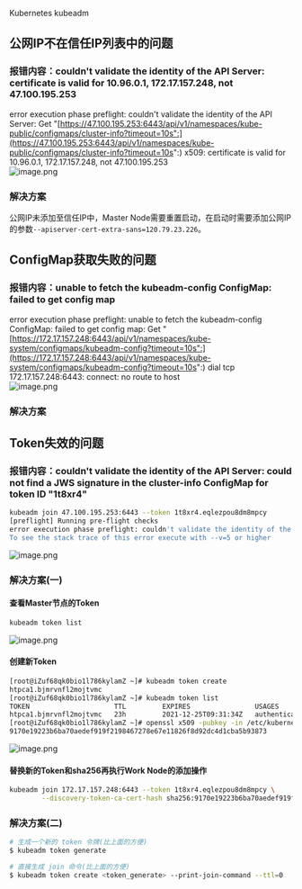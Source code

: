 Kubernetes kubeadm
<a name="IBAmN"></a>
## 公网IP不在信任IP列表中的问题
<a name="NPbPs"></a>
### 报错内容：couldn't validate the identity of the API Server: certificate is valid for 10.96.0.1, 172.17.157.248, not 47.100.195.253
error execution phase preflight: couldn't validate the identity of the API Server: Get "[https://47.100.195.253:6443/api/v1/namespaces/kube-public/configmaps/cluster-info?timeout=10s":](https://47.100.195.253:6443/api/v1/namespaces/kube-public/configmaps/cluster-info?timeout=10s":) x509: certificate is valid for 10.96.0.1, 172.17.157.248, not 47.100.195.253<br />![image.png](https://cdn.nlark.com/yuque/0/2021/png/396745/1640352080102-13c8768c-a0f1-4456-a587-eb2788ce77fc.png#clientId=u37a84f8d-7b2e-4&from=paste&height=145&id=ub2ea1d4d&originHeight=436&originWidth=2510&originalType=binary&ratio=1&rotation=0&showTitle=false&size=996999&status=done&style=none&taskId=uc2dd13c4-7d80-4b1e-b88c-fd51dfc96f5&title=&width=836.6666666666666)
<a name="FXMB7"></a>
### 解决方案
公网IP未添加至信任IP中，Master Node需要重置启动，在启动时需要添加公网IP的参数`--apiserver-cert-extra-sans=120.79.23.226`。
<a name="UU3aB"></a>
## ConfigMap获取失败的问题
<a name="teGZb"></a>
### 报错内容：unable to fetch the kubeadm-config ConfigMap: failed to get config map
error execution phase preflight: unable to fetch the kubeadm-config ConfigMap: failed to get config map: Get "[https://172.17.157.248:6443/api/v1/namespaces/kube-system/configmaps/kubeadm-config?timeout=10s":](https://172.17.157.248:6443/api/v1/namespaces/kube-system/configmaps/kubeadm-config?timeout=10s":) dial tcp 172.17.157.248:6443: connect: no route to host<br />![image.png](https://cdn.nlark.com/yuque/0/2021/png/396745/1640422037150-51e0d579-50aa-4899-8cd6-229aa51c6816.png#clientId=u660c12d5-427f-4&from=paste&height=179&id=u4f20a6cb&originHeight=537&originWidth=2538&originalType=binary&ratio=1&rotation=0&showTitle=false&size=146140&status=done&style=none&taskId=u58ff7dce-a625-46bb-b0a3-373c845ce3a&title=&width=846)
<a name="R1LSi"></a>
### 解决方案
<a name="VlHSf"></a>
## Token失效的问题
<a name="fCPxX"></a>
### 报错内容：couldn't validate the identity of the API Server: could not find a JWS signature in the cluster-info ConfigMap for token ID "1t8xr4"
```bash
kubeadm join 47.100.195.253:6443 --token 1t8xr4.eqlezpou8dm8mpcy         --discovery-token-ca-cert-hash sha256:9170e19223b6ba70aedef919f2198467278e67e11826f8d92dc4d1cba5b93873
[preflight] Running pre-flight checks
error execution phase preflight: couldn't validate the identity of the API Server: could not find a JWS signature in the cluster-info ConfigMap for token ID "1t8xr4"
To see the stack trace of this error execute with --v=5 or higher
```
![image.png](https://cdn.nlark.com/yuque/0/2021/png/396745/1640338689362-22919615-722a-41ba-a678-fc9ceda933dd.png#clientId=u5508554a-d5d0-4&from=paste&height=112&id=uecd8caf5&originHeight=337&originWidth=2522&originalType=binary&ratio=1&rotation=0&showTitle=false&size=93239&status=done&style=none&taskId=u88163f01-14f1-466e-b92f-3562d00c3e7&title=&width=840.6666666666666)
<a name="kkFpp"></a>
### 解决方案(一)
<a name="mFMjW"></a>
#### 查看Master节点的Token
```bash
kubeadm token list
```
![image.png](https://cdn.nlark.com/yuque/0/2021/png/396745/1640338852251-cef23c5b-dc8d-4cc6-b9e9-6753f32f93e9.png#clientId=u5508554a-d5d0-4&from=paste&height=32&id=ubb157f84&originHeight=97&originWidth=1765&originalType=binary&ratio=1&rotation=0&showTitle=false&size=25847&status=done&style=none&taskId=u015de251-5ed1-4cc7-bdc9-3ee26111883&title=&width=588.3333333333334)
<a name="VDjwm"></a>
#### 创建新Token
```bash
[root@iZuf68qk0bio1l786kylamZ ~]# kubeadm token create
htpca1.bjmrvnfl2mojtvmc
[root@iZuf68qk0bio1l786kylamZ ~]# kubeadm token list
TOKEN                     TTL         EXPIRES                USAGES                   DESCRIPTION                                                EXTRA GROUPS
htpca1.bjmrvnfl2mojtvmc   23h         2021-12-25T09:31:34Z   authentication,signing   <none>                                                     system:bootstrappers:kubeadm:default-node-token
[root@iZuf68qk0bio1l786kylamZ ~]# openssl x509 -pubkey -in /etc/kubernetes/pki/ca.crt | openssl rsa -pubin -outform der 2>/dev/null | openssl dgst -sha256 -hex | sed 's/^.* //'
9170e19223b6ba70aedef919f2198467278e67e11826f8d92dc4d1cba5b93873
```
![image.png](https://cdn.nlark.com/yuque/0/2021/png/396745/1640339086638-aa1959c0-72a5-43a9-8573-7fc48d07a474.png#clientId=u5508554a-d5d0-4&from=paste&height=248&id=u1ff3e302&originHeight=745&originWidth=2527&originalType=binary&ratio=1&rotation=0&showTitle=false&size=178888&status=done&style=none&taskId=u63fd8e07-0787-4d63-94ba-bd4fc48b593&title=&width=842.3333333333334)
<a name="tvfcg"></a>
#### 替换新的Token和sha256再执行Work Node的添加操作
```bash
kubeadm join 172.17.157.248:6443 --token 1t8xr4.eqlezpou8dm8mpcy \
        --discovery-token-ca-cert-hash sha256:9170e19223b6ba70aedef919f2198467278e67e11826f8d92dc4d1cba5b93873
```
<a name="wK5JD"></a>
### 解决方案(二)
```bash
# 生成一个新的 token 令牌(比上面的方便)
$ kubeadm token generate

# 直接生成 join 命令(比上面的方便)
$ kubeadm token create <token_generate> --print-join-command --ttl=0
```
